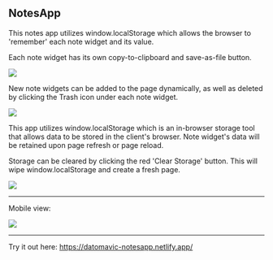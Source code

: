 NotesApp
------

This notes app utilizes window.localStorage which allows the browser to 'remember' each note widget and its value. 

Each note widget has its own copy-to-clipboard and save-as-file button.

<img src='https://i.imgur.com/2teEyvO.gif'> 

New note widgets can be added to the page dynamically, as well as deleted by clicking the Trash icon under each note widget.

<img src='https://i.imgur.com/cZRQd5P.gif'>

This app utilizes window.localStorage which is an in-browser storage tool that allows data to be stored in the client's browser. Note widget's data will be retained upon page refresh or page reload. 

Storage can be cleared by clicking the red 'Clear Storage' button. This will wipe window.localStorage and create a fresh page. 

<img src='https://i.imgur.com/euDez2m.gif'>


-------

Mobile view: 

<img src='https://i.imgur.com/NFaC6S4.gif'>

------

Try it out here: https://datomavic-notesapp.netlify.app/
